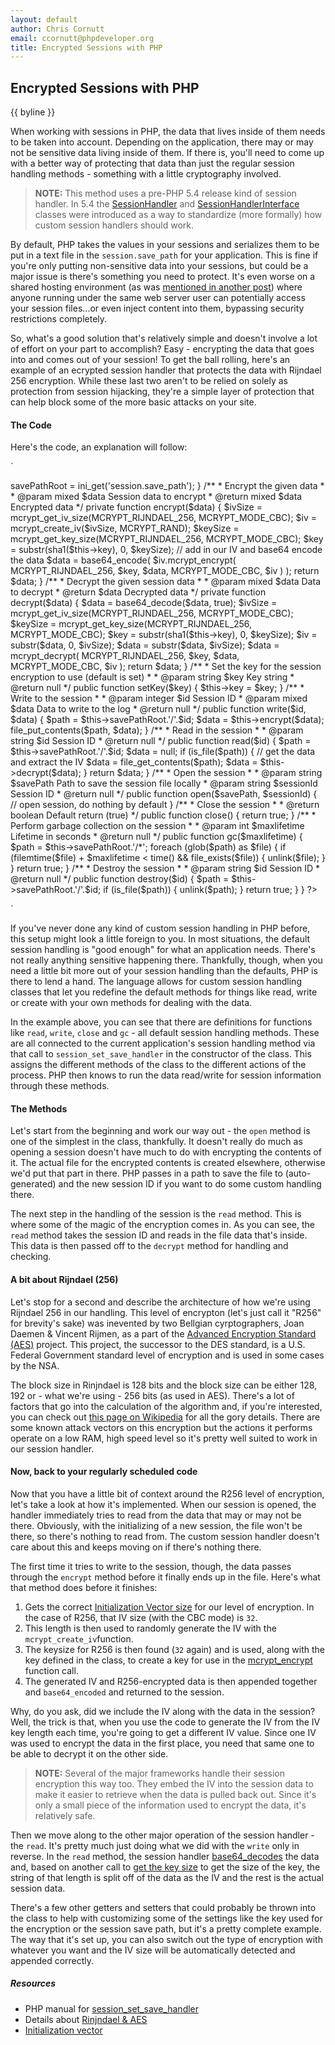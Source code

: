 ```yaml
---
layout: default
author: Chris Cornutt
email: ccornutt@phpdeveloper.org
title: Encrypted Sessions with PHP
---
```


Encrypted Sessions with PHP
--------------

{{ byline }}

When working with sessions in PHP, the data that lives inside of them needs to be taken
into account. Depending on the application, there may or may not be sensitive data living
inside of them. If there is, you'll need to come up with a better way of protecting that
data than just the regular session handling methods - something with a little cryptography
involved.

> **NOTE:** This method uses a pre-PHP 5.4 release kind of session handler. In 5.4 the
[SessionHandler](http://www.php.net/manual/en/class.sessionhandler.php) and
[SessionHandlerInterface](http://www.php.net/manual/en/class.sessionhandlerinterface.php) classes
were introduced as a way to standardize (more formally) how custom session handlers should work.

By default, PHP takes the values in your sessions and serializes them to be put in a text
file in the `session.save_path` for your application. This is fine if you're only putting
non-sensitive data into your sessions, but could be a major issue is there's something you
need to protect. It's even worse on a shared hosting environment (as was [mentioned in another
post](/2012/08/24/Shared-Hosting-PHP-Session-Security.html)) where anyone running under the
same web server user can potentially access your session files...or even inject content into
them, bypassing security restrictions completely.

So, what's a good solution that's relatively simple and doesn't involve a lot of effort on your
part to accomplish? Easy - encrypting the data that goes into and comes out of your session!
To get the ball rolling, here's an example of an ecrypted session handler that protects the
data with Rijndael 256 encryption. While these last two aren't to be relied on solely as
protection from session hijacking, they're a simple layer of protection that can help block
some of the more basic attacks on your site.

#### The Code

Here's the code, an explanation will follow:

`
<?php
class Session extends Base
{
    /**
     * Path to save the sessions to
     * @var string
     */
    private $savePathRoot = '/tmp';

    /**
     * Save path of the saved path
     * @var string
     */
    private $savePath = '';

    /**
     * Salt for hashing the session data
     * @var string
     */
    private $key = '282edfcf5073666f3a7ceaa5e748cf8128bd53359b6d8269ba2450404face0ac';

    /**
     * Init the object, set up the session config handling
     *
     * @return null
     */
    public function __construct()
    {
        session_set_save_handler(
            array($this, "open"), array($this, "close"),  array($this, "read"),
            array($this, "write"),array($this, "destroy"),array($this, "gc")
        );

        $this->savePathRoot = ini_get('session.save_path');
    }

    /**
     * Encrypt the given data
     *
     * @param mixed $data Session data to encrypt
     * @return mixed $data Encrypted data
     */
    private function encrypt($data)
    {
        $ivSize  = mcrypt_get_iv_size(MCRYPT_RIJNDAEL_256, MCRYPT_MODE_CBC);
        $iv      = mcrypt_create_iv($ivSize, MCRYPT_RAND);
        $keySize = mcrypt_get_key_size(MCRYPT_RIJNDAEL_256, MCRYPT_MODE_CBC);
        $key     = substr(sha1($this->key), 0, $keySize);

        // add in our IV and base64 encode the data
        $data    = base64_encode(
            $iv.mcrypt_encrypt(
                MCRYPT_RIJNDAEL_256, $key, $data, MCRYPT_MODE_CBC, $iv
            )
        );
        return $data;
    }

    /**
     * Decrypt the given session data
     *
     * @param mixed $data Data to decrypt
     * @return $data Decrypted data
     */
    private function decrypt($data)
    {
        $data    = base64_decode($data, true);

        $ivSize  = mcrypt_get_iv_size(MCRYPT_RIJNDAEL_256, MCRYPT_MODE_CBC);
        $keySize = mcrypt_get_key_size(MCRYPT_RIJNDAEL_256, MCRYPT_MODE_CBC);
        $key     = substr(sha1($this->key), 0, $keySize);

        $iv   = substr($data, 0, $ivSize);
        $data = substr($data, $ivSize);

        $data = mcrypt_decrypt(
            MCRYPT_RIJNDAEL_256, $key, $data, MCRYPT_MODE_CBC, $iv
        );

        return $data;
    }

    /**
     * Set the key for the session encryption to use (default is set)
     *
     * @param string $key Key string
     * @return null
     */
    public function setKey($key)
    {
        $this->key = $key;
    }

    /**
     * Write to the session
     *
     * @param integer $id   Session ID
     * @param mixed   $data Data to write to the log
     * @return null
     */
    public function write($id, $data)
    {
        $path = $this->savePathRoot.'/'.$id;
        $data = $this->encrypt($data);

        file_put_contents($path, $data);
    }

    /**
     * Read in the session
     *
     * @param string $id Session ID
     * @return null
     */
    public function read($id)
    {
        $path = $this->savePathRoot.'/'.$id;
        $data = null;

        if (is_file($path)) {
            // get the data and extract the IV
            $data = file_get_contents($path);
            $data = $this->decrypt($data);
        }
        return $data;
    }

    /**
     * Open the session
     *
     * @param string $savePath  Path to save the session file locally
     * @param string $sessionId Session ID
     * @return null
     */
    public function open($savePath, $sessionId)
    {
        // open session, do nothing by default
    }

    /**
     * Close the session
     *
     * @return boolean Default return (true)
     */
    public function close()
    {
        return true;
    }

    /**
     * Perform garbage collection on the session
     *
     * @param int $maxlifetime Lifetime in seconds
     * @return null
     */
    public function gc($maxlifetime)
    {
        $path = $this->savePathRoot.'/*';

        foreach (glob($path) as $file) {
            if (filemtime($file) + $maxlifetime < time() && file_exists($file)) {
                unlink($file);
            }
        }

        return true;
    }

    /**
     * Destroy the session
     *
     * @param string $id Session ID
     * @return null
     */
    public function destroy($id)
    {
        $path = $this->savePathRoot.'/'.$id;
        if (is_file($path)) {
            unlink($path);
        }
        return true;
    }
}
?>
`

If you've never done any kind of custom session handling in PHP before, this setup might
look a little foreign to you. In most situations, the default session handling is "good enough"
for what an application needs. There's not really anything sensitive happening there. Thankfully,
though, when you need a little bit more out of your session handling than the defaults, PHP
is there to lend a hand. The language allows for custom session handling classes that let
you redefine the default methods for things like read, write or create with your own methods
for dealing with the data.

In the example above, you can see that there are definitions for functions like `read`, `write`,
`close` and `gc` - all default session handling methods. These are all connected to the current
application's session handling method via that call to `session_set_save_handler` in the
constructor of the class. This assigns the different methods of the class to the different actions
of the process. PHP then knows to run the data read/write for session information through these
methods.

#### The Methods

Let's start from the beginning and work our way out - the `open` method is one of the simplest in
the class, thankfully. It doesn't really do much as opening a session doesn't have much to do
with encrypting the contents of it. The actual file for the encrypted contents is created elsewhere,
otherwise we'd put that part in there. PHP passes in a path to save the file to (auto-generated) and
the new session ID if you want to do some custom handling there.

The next step in the handling of the session is the `read` method. This is where some of the magic
of the encryption comes in. As you can see, the `read` method takes the session ID and reads in the
file data that's inside. This data is then passed off to the `decrypt` method for handling and checking.

#### A bit about Rijndael (256)

Let's stop for a second and describe the architecture of how we're using Rijndael 256 in our handling.
This level of encrypton (let's just call it "R256" for brevity's sake) was inevented by two Bellgian
cyrptographers, Joan Daemen & Vincent Rijmen, as a part of the [Advanced Encryption Standard (AES)](http://en.wikipedia.org/wiki/Advanced_Encryption_Standard) project. This project, the successor to the DES standard, is
a U.S. Federal Government standard level of encryption and is used in some cases by the NSA.

The block size in Rinjndael is 128 bits and the block size can be either 128, 192 or - what we're using -
256 bits (as used in AES). There's a lot of factors that go into the calculation of the algorithm and,
if you're interested, you can check out [this page on Wikipedia](http://en.wikipedia.org/wiki/Advanced_Encryption_Standard)
for all the gory details. There are some known attack vectors on this encryption but the actions it performs
operate on a low RAM, high speed level so it's pretty well suited to work in our session handler.

#### Now, back to your regularly scheduled code

Now that you have a little bit of context around the R256 level of encryption, let's take a look at how
it's implemented. When our session is opened, the handler immediately tries to read from the data that may
or may not be there. Obviously, with the initializing of a new session, the file won't be there, so
there's nothing to read from. The custom session handler doesn't care about this and keeps moving
on if there's nothing there.

The first time it tries to write to the session, though, the data passes through the `encrypt` method before
it finally ends up in the file. Here's what that method does before it finishes:

1. Gets the correct [Initialization Vector size](http://en.wikipedia.org/wiki/Initialization_vector) for our
level of encryption. In the case of R256, that IV size (with the CBC mode) is `32`.
2. This length is then used to randomly generate the IV with the `mcrypt_create_iv`function.
3. The keysize for R256 is then found (`32` again) and is used, along with the key defined in the class, to
create a key for use in the [mcrypt_encrypt](http://php.net/mcrypt_encrypt) function call.
4. The generated IV and R256-encrypted data is then appended together and `base64_encoded` and returned to
the session.

Why, do you ask, did we include the IV along with the data in the session? Well, the trick is that, when you
use the code to generate the IV from the IV key length each time, you're going to get a different IV value.
Since one IV was used to encrypt the data in the first place, you need that same one to be able to decrypt
it on the other side.

> **NOTE:** Several of the major frameworks handle their session encryption this way too. They embed the IV into
the session data to make it easier to retrieve when the data is pulled back out. Since it's only a small piece of
the information used to encrypt the data, it's relatively safe.

Then we move along to the other major operation of the session handler - the `read`. It's pretty much just doing
what we did with the `write` only in reverse. In the `read` method, the session handler [base64_decodes](http://php.net/base64_decode)
the data and, based on another call to [get the key size](http://php.net/mcrypt_get_key_size)
to get the size of the key, the string of that length is split off of the data as the IV and the rest is the
actual session data.

There's a few other getters and setters that could probably be thrown into the class to help with
customizing some of the settings like the key used for the encryption or the session save path, but
it's a pretty complete example. The way that it's set up, you can also switch out the type of encryption
with whatever you want and the IV size will be automatically detected and appended correctly.

##### Resources
- PHP manual for [session_set_save_handler](http://www.php.net/manual/en/function.session-set-save-handler.php)
- Details about [Rinjndael & AES](http://en.wikipedia.org/wiki/Advanced_Encryption_Standard)
- [Initialization vector](http://en.wikipedia.org/wiki/Initialization_vector)

